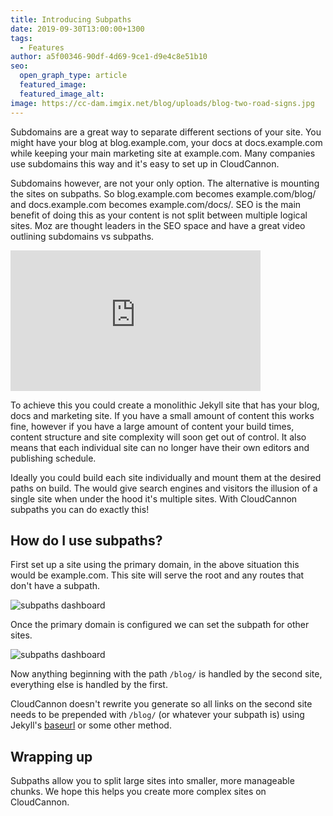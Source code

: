```yaml
---
title: Introducing Subpaths
date: 2019-09-30T13:00:00+1300
tags:
  - Features
author: a5f00346-90df-4d69-9ce1-d9e4c8e51b10
seo:
  open_graph_type: article
  featured_image:
  featured_image_alt:
image: https://cc-dam.imgix.net/blog/uploads/blog-two-road-signs.jpg
---
```

Subdomains are a great way to separate different sections of your site. You might have your blog at blog.example.com, your docs at docs.example.com while keeping your main marketing site at example.com. Many companies use subdomains this way and it's easy to set up in CloudCannon.

Subdomains however, are not your only option. The alternative is mounting the sites on subpaths. So blog.example.com becomes example.com/blog/ and docs.example.com becomes example.com/docs/. SEO is the main benefit of doing this as your content is not split between multiple logical sites. Moz are thought leaders in the SEO space and have a great video outlining subdomains vs subpaths.

<iframe allowtransparency="true" title="Wistia video player" allowfullscreen="" frameborder="0" scrolling="no" class="wistia_embed" name="wistia_embed" src="https://fast.wistia.net/embed/iframe/6erzjiily8" width="400" height="225"></iframe>

To achieve this you could create a monolithic Jekyll site that has your blog, docs and marketing site. If you have a small amount of content this works fine, however if you have a large amount of content your build times, content structure and site complexity will soon get out of control. It also means that each individual site can no longer have their own editors and publishing schedule.

Ideally you could build each site individually and mount them at the desired paths on build. The would give search engines and visitors the illusion of a single site when under the hood it's multiple sites. With CloudCannon subpaths you can do exactly this\!

## How do I use subpaths?

First set up a site using the primary domain, in the above situation this would be example.com. This site will serve the root and any routes that don't have a subpath.

![subpaths dashboard](https://cc-dam.imgix.net/blog/assets/blog/subpaths/primary_2x.png)

Once the primary domain is configured we can set the subpath for other sites.

![subpaths dashboard](https://cc-dam.imgix.net/blog/assets/blog/subpaths/subpath_2x.png)

Now anything beginning with the path `/blog/` is handled by the second site, everything else is handled by the first.

CloudCannon doesn't rewrite you generate so all links on the second site needs to be prepended with `/blog/` (or whatever your subpath is) using Jekyll's [baseurl](https://jekyllrb.com/docs/configuration/options/#serve-command-options) or some other method.

## Wrapping up

Subpaths allow you to split large sites into smaller, more manageable chunks. We hope this helps you create more complex sites on CloudCannon.
